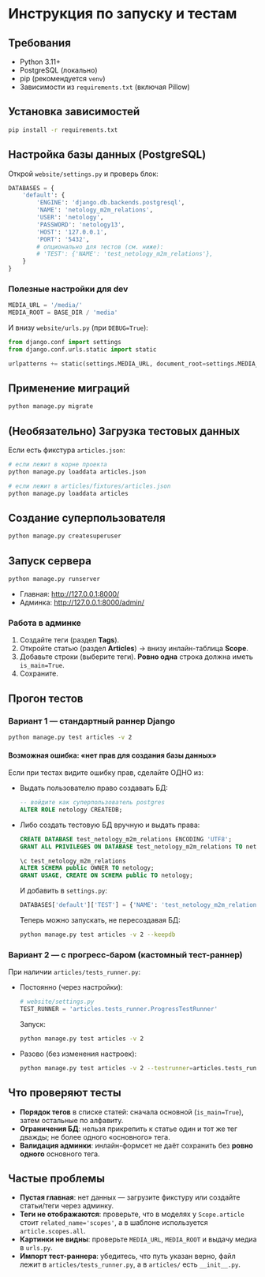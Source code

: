 # Инструкция по запуску и тестам

## Требования
- Python 3.11+
- PostgreSQL (локально)
- pip (рекомендуется `venv`)
- Зависимости из `requirements.txt` (включая Pillow)

## Установка зависимостей
```bash
pip install -r requirements.txt
```

## Настройка базы данных (PostgreSQL)
Открой `website/settings.py` и проверь блок:
```python
DATABASES = {
    'default': {
        'ENGINE': 'django.db.backends.postgresql',
        'NAME': 'netology_m2m_relations',
        'USER': 'netology',
        'PASSWORD': 'netology13',
        'HOST': '127.0.0.1',
        'PORT': '5432',
        # опционально для тестов (см. ниже):
        # 'TEST': {'NAME': 'test_netology_m2m_relations'},
    }
}
```

### Полезные настройки для dev
```python
MEDIA_URL = '/media/'
MEDIA_ROOT = BASE_DIR / 'media'
```
И внизу `website/urls.py` (при `DEBUG=True`):
```python
from django.conf import settings
from django.conf.urls.static import static

urlpatterns += static(settings.MEDIA_URL, document_root=settings.MEDIA_ROOT)
```

## Применение миграций
```bash
python manage.py migrate
```

## (Необязательно) Загрузка тестовых данных
Если есть фикстура `articles.json`:
```bash
# если лежит в корне проекта
python manage.py loaddata articles.json

# если лежит в articles/fixtures/articles.json
python manage.py loaddata articles
```

## Создание суперпользователя
```bash
python manage.py createsuperuser
```

## Запуск сервера
```bash
python manage.py runserver
```
- Главная: http://127.0.0.1:8000/
- Админка: http://127.0.0.1:8000/admin/

### Работа в админке
1) Создайте теги (раздел **Tags**).  
2) Откройте статью (раздел **Articles**) → внизу инлайн-таблица **Scope**.  
3) Добавьте строки (выберите теги). **Ровно одна** строка должна иметь `is_main=True`.  
4) Сохраните.

## Прогон тестов

### Вариант 1 — стандартный раннер Django
```bash
python manage.py test articles -v 2
```

#### Возможная ошибка: «нет прав для создания базы данных»
Если при тестах видите ошибку прав, сделайте ОДНО из:
- Выдать пользователю право создавать БД:
  ```sql
  -- войдите как суперпользователь postgres
  ALTER ROLE netology CREATEDB;
  ```
- Либо создать тестовую БД вручную и выдать права:
  ```sql
  CREATE DATABASE test_netology_m2m_relations ENCODING 'UTF8';
  GRANT ALL PRIVILEGES ON DATABASE test_netology_m2m_relations TO netology;

  \c test_netology_m2m_relations
  ALTER SCHEMA public OWNER TO netology;
  GRANT USAGE, CREATE ON SCHEMA public TO netology;
  ```
  И добавить в `settings.py`:
  ```python
  DATABASES['default']['TEST'] = {'NAME': 'test_netology_m2m_relations'}
  ```
  Теперь можно запускать, не пересоздавая БД:
  ```bash
  python manage.py test articles -v 2 --keepdb
  ```

### Вариант 2 — с прогресс-баром (кастомный тест-раннер)
При наличии `articles/tests_runner.py`:
- Постоянно (через настройки):
  ```python
  # website/settings.py
  TEST_RUNNER = 'articles.tests_runner.ProgressTestRunner'
  ```
  Запуск:
  ```bash
  python manage.py test articles -v 2
  ```

- Разово (без изменения настроек):
  ```bash
  python manage.py test articles -v 2 --testrunner=articles.tests_runner.ProgressTestRunner
  ```

## Что проверяют тесты
- **Порядок тегов** в списке статей: сначала основной (`is_main=True`), затем остальные по алфавиту.  
- **Ограничения БД**: нельзя прикрепить к статье один и тот же тег дважды; не более одного «основного» тега.  
- **Валидация админки**: инлайн-формсет не даёт сохранить без **ровно одного** основного тега.

## Частые проблемы
- **Пустая главная**: нет данных — загрузите фикстуру или создайте статьи/теги через админку.  
- **Теги не отображаются**: проверьте, что в моделях у `Scope.article` стоит `related_name='scopes'`, а в шаблоне используется `article.scopes.all`.  
- **Картинки не видны**: проверьте `MEDIA_URL`, `MEDIA_ROOT` и выдачу медиа в `urls.py`.  
- **Импорт тест-раннера**: убедитесь, что путь указан верно, файл лежит в `articles/tests_runner.py`, а в `articles/` есть `__init__.py`.
